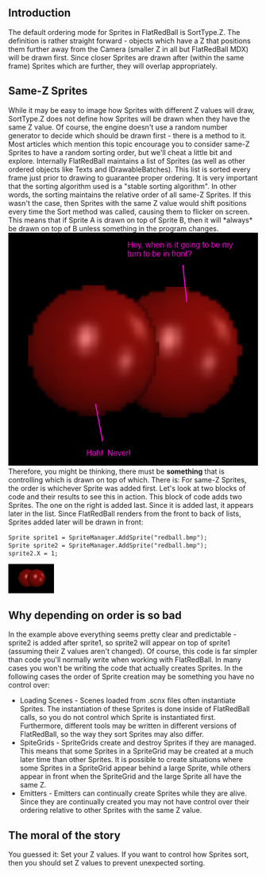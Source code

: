 ## Introduction

The default ordering mode for Sprites in FlatRedBall is SortType.Z. The definition is rather straight forward - objects which have a Z that positions them further away from the Camera (smaller Z in all but FlatRedBall MDX) will be drawn first. Since closer Sprites are drawn after (within the same frame) Sprites which are further, they will overlap appropriately.

## Same-Z Sprites

While it may be easy to image how Sprites with different Z values will draw, SortType.Z does not define how Sprites will be drawn when they have the same Z value. Of course, the engine doesn't use a random number generator to decide which should be drawn first - there is a method to it. Most articles which mention this topic encourage you to consider same-Z Sprites to have a random sorting order, but we'll cheat a little bit and explore. Internally FlatRedBall maintains a list of Sprites (as well as other ordered objects like Texts and IDrawableBatches). This list is sorted every frame just prior to drawing to guarantee proper ordering. It is very important that the sorting algorithm used is a "stable sorting algorithm". In other words, the sorting maintains the relative order of all same-Z Sprites. If this wasn't the case, then Sprites with the same Z value would shift positions every time the Sort method was called, causing them to flicker on screen. This means that if Sprite A is drawn on top of Sprite B, then it will \*always\* be drawn on top of B unless something in the program changes. ![SpriteOrderingComic.png](/media/migrated_media-SpriteOrderingComic.png) Therefore, you might be thinking, there must be **something** that is controlling which is drawn on top of which. There is: For same-Z Sprites, the order is whichever Sprite was added first. Let's look at two blocks of code and their results to see this in action. This block of code adds two Sprites. The one on the right is added last. Since it is added last, it appears later in the list. Since FlatRedBall renders from the front to back of lists, Sprites added later will be drawn in front:

    Sprite sprite1 = SpriteManager.AddSprite("redball.bmp");
    Sprite sprite2 = SpriteManager.AddSprite("redball.bmp");
    sprite2.X = 1;

![RightInFront.png](/media/migrated_media-RightInFront.png)

## Why depending on order is so bad

In the example above everything seems pretty clear and predictable - sprite2 is added after sprite1, so sprite2 will appear on top of sprite1 (assuming their Z values aren't changed). Of course, this code is far simpler than code you'll normally write when working with FlatRedBall. In many cases you won't be writing the code that actually creates Sprites. In the following cases the order of Sprite creation may be something you have no control over:

-   Loading Scenes - Scenes loaded from .scnx files often instantiate Sprites. The instantiation of these Sprites is done inside of FlatRedBall calls, so you do not control which Sprite is instantiated first. Furthermore, different tools may be written in different versions of FlatRedBall, so the way they sort Sprites may also differ.
-   SpiteGrids - SpriteGrids create and destroy Sprites if they are managed. This means that some Sprites in a SpriteGrid may be created at a much later time than other Sprites. It is possible to create situations where some Sprites in a SpriteGrid appear behind a large Sprite, while others appear in front when the SpriteGrid and the large Sprite all have the same Z.
-   Emitters - Emitters can continually create Sprites while they are alive. Since they are continually created you may not have control over their ordering relative to other Sprites with the same Z value.

## The moral of the story

You guessed it: Set your Z values. If you want to control how Sprites sort, then you should set Z values to prevent unexpected sorting.
